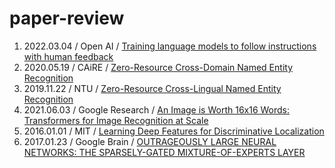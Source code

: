 # paper-review

1. 2022.03.04 / Open AI / [Training language models to follow instructions with human feedback](https://github.com/ajskdlf64/paper-review/blob/main/Training%20language%20models%20to%20follow%20instructions%20with%20human%20feedback.md)
2. 2020.05.19 / CAiRE / [Zero-Resource Cross-Domain Named Entity Recognition](https://github.com/ajskdlf64/paper-review/blob/main/Zero-Resource%20Cross-Domain%20Named%20Entity%20Recognition.md)
3. 2019.11.22 / NTU / [Zero-Resource Cross-Lingual Named Entity Recognition](https://github.com/ajskdlf64/paper-review/blob/main/Zero-Resource%20Cross-Lingual%20Named%20Entity%20Recognition.md)
4. 2021.06.03 / Google Research / [An Image is Worth 16x16 Words: Transformers for Image Recognition at Scale
](https://github.com/ajskdlf64/paper-review/blob/main/An%20Image%20is%20Worth%2016x16%20Words:%20Transformers%20for%20Image%20Recognition%20at%20Scale.md)
5. 2016.01.01 / MIT / [Learning Deep Features for Discriminative Localization](https://github.com/ajskdlf64/paper-review/blob/main/Learning%20Deep%20Features%20for%20Discriminative%20Localization.md)
6. 2017.01.23 / Google Brain / [OUTRAGEOUSLY LARGE NEURAL NETWORKS: THE SPARSELY-GATED MIXTURE-OF-EXPERTS LAYER]()

